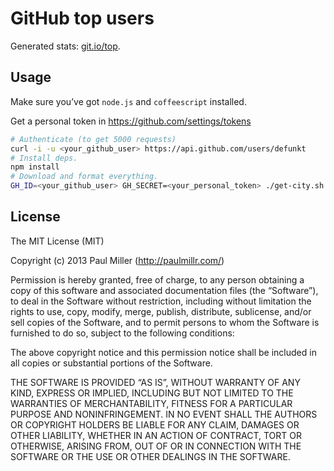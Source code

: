 # GitHub top users

Generated stats: [git.io/top](http://git.io/top).

## Usage

Make sure you’ve got `node.js` and `coffeescript` installed.

Get a personal token in https://github.com/settings/tokens

```bash
# Authenticate (to get 5000 requests)
curl -i -u <your_github_user> https://api.github.com/users/defunkt
# Install deps.
npm install
# Download and format everything.
GH_ID=<your_github_user> GH_SECRET=<your_personal_token> ./get-city.sh <city_name>
```

## License

The MIT License (MIT)

Copyright (c) 2013 Paul Miller (http://paulmillr.com/)

Permission is hereby granted, free of charge, to any person obtaining a copy
of this software and associated documentation files (the “Software”), to deal
in the Software without restriction, including without limitation the rights
to use, copy, modify, merge, publish, distribute, sublicense, and/or sell
copies of the Software, and to permit persons to whom the Software is
furnished to do so, subject to the following conditions:

The above copyright notice and this permission notice shall be included in
all copies or substantial portions of the Software.

THE SOFTWARE IS PROVIDED “AS IS”, WITHOUT WARRANTY OF ANY KIND, EXPRESS OR
IMPLIED, INCLUDING BUT NOT LIMITED TO THE WARRANTIES OF MERCHANTABILITY,
FITNESS FOR A PARTICULAR PURPOSE AND NONINFRINGEMENT. IN NO EVENT SHALL THE
AUTHORS OR COPYRIGHT HOLDERS BE LIABLE FOR ANY CLAIM, DAMAGES OR OTHER
LIABILITY, WHETHER IN AN ACTION OF CONTRACT, TORT OR OTHERWISE, ARISING FROM,
OUT OF OR IN CONNECTION WITH THE SOFTWARE OR THE USE OR OTHER DEALINGS IN
THE SOFTWARE.
